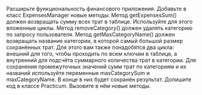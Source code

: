 Расширьте функциональность финансового приложения. Добавьте в класс ExpensesManager новые методы:
Метод getExpensesSum() должен возвращать сумму всех трат в таблице. Используйте для этого вложенные циклы.
Метод removeCategory() должен удалять категорию по запросу пользователя.
Метод getMaxCategoryName() должен возвращать название категории, в которой самый большой размер сохранённых трат. Для этого вам также понадобятся два цикла: внешний для того, чтобы проходить по всем ключам в таблице, а внутренний для подсчёта суммарного количества трат в категории. Для сохранения промежуточных значений сумм трат по категориям и их названий используйте переменные maxCategorySum и maxCategoryName. В конце в них будет сохранён результат.
Допишите код в классе Practicum. Вызовите в нём новые методы.